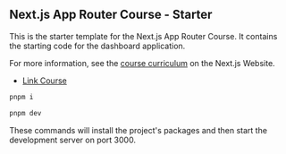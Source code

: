 ## Next.js App Router Course - Starter

This is the starter template for the Next.js App Router Course. It contains the starting code for the dashboard application.

For more information, see the [course curriculum](https://nextjs.org/learn) on the Next.js Website.

- [Link Course](https://nextjs.org/learn/dashboard-app/navigating-between-pages#automatic-code-splitting-and-prefetching)

```bash
pnpm i
```

```bash
pnpm dev
```

These commands will install the project's packages and then start the development server on port 3000.

